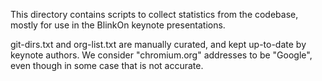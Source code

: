 This directory contains scripts to collect statistics from the codebase, mostly
for use in the BlinkOn keynote presentations.

git-dirs.txt and org-list.txt are manually curated, and kept up-to-date by
keynote authors. We consider "chromium.org" addresses to be "Google", even
though in some case that is not accurate.
